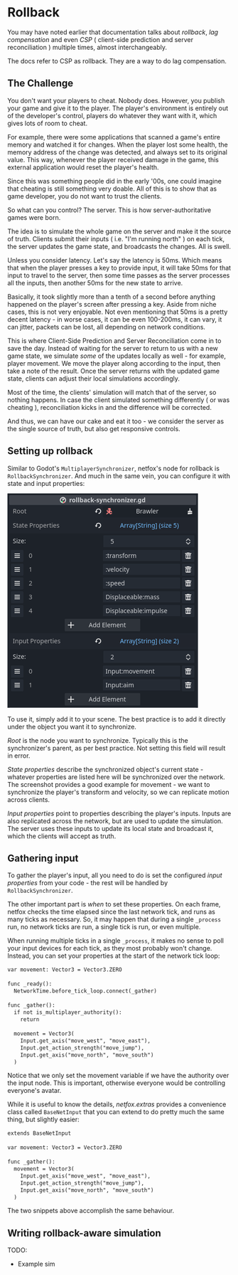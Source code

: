 # Rollback

You may have noted earlier that documentation talks about *rollback*, *lag
compensation* and even *CSP* ( client-side prediction and server reconciliation
) multiple times, almost interchangeably.

The docs refer to CSP as rollback. They are a way to do lag compensation.

## The Challenge

You don't want your players to cheat. Nobody does. However, you publish your
game and give it to the player. The player's environment is entirely out of the
developer's control, players do whatever they want with it, which gives lots of
room to cheat.

For example, there were some applications that scanned a game's entire memory
and watched it for changes. When the player lost some health, the memory
address of the change was detected, and always set to its original value. This
way, whenever the player received damage in the game, this external application
would reset the player's health.

Since this was something people did in the early '00s, one could imagine that
cheating is still something very doable. All of this is to show that as game
developer, you do not want to trust the clients.

So what can you control? The server. This is how server-authoritative games
were born.

The idea is to simulate the whole game on the server and make it the source of
truth. Clients submit their inputs ( i.e. "I'm running north" ) on each tick,
the server updates the game state, and broadcasts the changes. All is swell.

Unless you consider latency. Let's say the latency is 50ms. Which means that
when the player presses a key to provide input, it will take 50ms for that
input to travel to the server, then some time passes as the server processes
all the inputs, then another 50ms for the new state to arrive.

Basically, it took slightly more than a tenth of a second before anything
happened on the player's screen after pressing a key. Aside from niche cases,
this is not very enjoyable. Not even mentioning that 50ms is a pretty decent
latency - in worse cases, it can be even 100-200ms, it can vary, it can jitter,
packets can be lost, all depending on network conditions.

This is where Client-Side Prediction and Server Reconciliation come in to save
the day. Instead of waiting for the server to return to us with a new game
state, we simulate *some* of the updates locally as well - for example, player
movement. We move the player along according to the input, then take a note of
the result. Once the server returns with the updated game state, clients can
adjust their local simulations accordingly. 

Most of the time, the clients' simulation will match that of the server, so
nothing happens. In case the client simulated something differently ( or was
cheating ), reconciliation kicks in and the difference will be corrected.

And thus, we can have our cake and eat it too - we consider the server as the
single source of truth, but also get responsive controls.

## Setting up rollback

Similar to Godot's `MultiplayerSynchronizer`, netfox's node for rollback is
`RollbackSynchronizer`. And much in the same vein, you can configure it with
state and input properties:

![Rollback config](../assets/rollback-config.png)

To use it, simply add it to your scene. The best practice is to add it directly
under the object you want it to synchronize.

*Root* is the node you want to synchronize. Typically this is the
synchronizer's parent, as per best practice. Not setting this field will result
in error.

*State properties* describe the synchronized object's current state - whatever
properties are listed here will be synchronized over the network. The
screenshot provides a good example for movement - we want to synchronize the
player's transform and velocity, so we can replicate motion across
clients.

*Input properties* point to properties describing the player's inputs. Inputs
are also replicated across the network, but are used to update the simulation.
The server uses these inputs to update its local state and broadcast it, which
the clients will accept as truth.

## Gathering input

To gather the player's input, all you need to do is set the configured *input
properties* from your code - the rest will be handled by
`RollbackSynchronizer`.

The other important part is *when* to set these properties. On each frame,
netfox checks the time elapsed since the last network tick, and runs as many
ticks as necessary. So, it may happen that during a single `_process` run, no
network ticks are run, a single tick is run, or even multiple.

When running multiple ticks in a single `_process`, it makes no sense to poll
your input devices for each tick, as they most probably won't change. Instead,
you can set your properties at the start of the network tick loop:

```gdscript
var movement: Vector3 = Vector3.ZERO

func _ready():
  NetworkTime.before_tick_loop.connect(_gather)

func _gather():
  if not is_multiplayer_authority():
    return

  movement = Vector3(
    Input.get_axis("move_west", "move_east"),
    Input.get_action_strength("move_jump"),
    Input.get_axis("move_north", "move_south")
  )
```

Notice that we only set the movement variable if we have the authority over the
input node. This is important, otherwise everyone would be controlling
everyone's avatar.

While it is useful to know the details, *netfox.extras* provides a convenience
class called `BaseNetInput` that you can extend to do pretty much the same
thing, but slightly easier:

```gdscript
extends BaseNetInput

var movement: Vector3 = Vector3.ZERO

func _gather():
  movement = Vector3(
  	Input.get_axis("move_west", "move_east"),
  	Input.get_action_strength("move_jump"),
  	Input.get_axis("move_north", "move_south")
  )
```

The two snippets above accomplish the same behaviour.

## Writing rollback-aware simulation

TODO:

* Example sim
